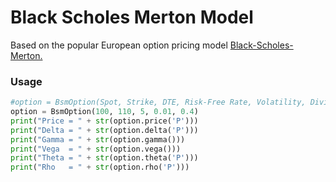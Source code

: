 # Black Scholes Merton Model 

Based on the popular European option pricing model [Black-Scholes-Merton.](https://en.wikipedia.org/wiki/Black%E2%80%93Scholes_model "BSM.")

### Usage
```python
#option = BsmOption(Spot, Strike, DTE, Risk-Free Rate, Volatility, Dividend Yield %)
option = BsmOption(100, 110, 5, 0.01, 0.4)
print("Price = " + str(option.price('P')))
print("Delta = " + str(option.delta('P')))
print("Gamma = " + str(option.gamma()))
print("Vega  = " + str(option.vega()))
print("Theta = " + str(option.theta('P')))
print("Rho   = " + str(option.rho('P')))
```
